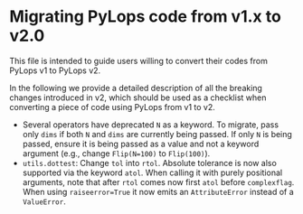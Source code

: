 # Migrating PyLops code from v1.x to v2.0

This file is intended to guide users willing to convert their codes from PyLops v1 to PyLops v2.

In the following we provide a detailed description of all the breaking changes introduced in v2, which
should be used as a checklist when converting a piece of code using PyLops from v1 to v2.

- Several operators have deprecated `N` as a keyword. To migrate, pass only `dims` if both `N` and `dims` are currently
  being passed. If only `N` is being passed, ensure it is being passed as a value and not a keyword argument (e.g.,
  change `Flip(N=100)` to `Flip(100)`).
- `utils.dottest`: Change `tol` into `rtol`. Absolute tolerance is now also supported via the keyword `atol`.
  When calling it with purely positional arguments, note that after `rtol` comes now first `atol` before `complexflag`.
  When using `raiseerror=True` it now emits an `AttributeError` instead of a `ValueError`.
